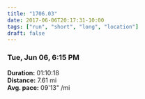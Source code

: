 ```yaml
---
title: "1706.03"
date: 2017-06-06T20:17:31-10:00
tags: ["run", "short", "long", "location"]
draft: false
---
```


### Tue, Jun 06, 6:15 PM

**Duration:** 01:10:18  
**Distance:** 7.61 mi  
**Avg. pace:** 09'13" /mi